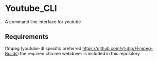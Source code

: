 # Youtube_CLI
A command line interface for youtube
## Requirements
ffmpeg (youtube-dl specific preferred https://github.com/yt-dlp/FFmpeg-Builds)
the required chrome webdriver is included in this repository
